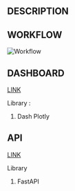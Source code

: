 
## DESCRIPTION 



## WORKFLOW 


![Workflow](https://github.com/fakhrirobi/ML_Pacmann_5/blob/main/lampiran/Workflow.PNG)




## DASHBOARD 
[LINK](https://price-anomaly-dashboard.up.railway.app/)

Library : 
1. Dash Plotly


## API
[LINK](https://cabaimerahanomalyapi-production.up.railway.app/docs)

Library 
1. FastAPI
